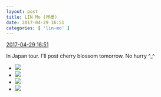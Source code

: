 ```yaml
---
layout: post
title: LIN Mo (林墨)
date: 2017-04-29 16:51
categories: [ 'lin-mo' ]
---
```


<div class="weibo-info">
  <a href="http://weibo.com/6108312042/F0NMme87U">2017-04-29 16:51</a>
</div>

In Japan tour. I'll post cherry blossom tomorrow. No hurry ^_^

<!-- more -->

<ul class="weibo-pic-list-2">
  <li class="weibo-pic">
    <a href="https://wx3.sinaimg.cn/mw690/006FnQZYly1ff3nc39z2jj32c0340e82.jpg"><img src="https://wx3.sinaimg.cn/thumb150/006FnQZYly1ff3nc39z2jj32c0340e82.jpg" /></a>
  </li>
  <li class="weibo-pic">
    <a href="https://wx2.sinaimg.cn/mw690/006FnQZYly1ff3ncy2sv5j33402c0b2a.jpg"><img src="https://wx2.sinaimg.cn/thumb150/006FnQZYly1ff3ncy2sv5j33402c0b2a.jpg" /></a>
  </li>
  <li class="weibo-pic">
    <a href="https://wx3.sinaimg.cn/mw690/006FnQZYgy1ff3nd5aob4j32c0340hdt.jpg"><img src="https://wx3.sinaimg.cn/thumb150/006FnQZYgy1ff3nd5aob4j32c0340hdt.jpg" /></a>
  </li>
  <li class="weibo-pic">
    <a href="https://wx1.sinaimg.cn/mw690/006FnQZYly1ff3ndgqed4j31xw2l7qtp.jpg"><img src="https://wx1.sinaimg.cn/thumb150/006FnQZYly1ff3ndgqed4j31xw2l7qtp.jpg" /></a>
  </li>
</ul>
